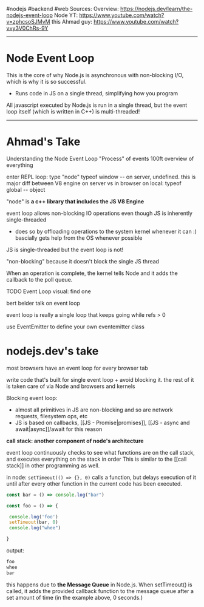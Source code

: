#nodejs #backend #web 
Sources: 
Overview: https://nodejs.dev/learn/the-nodejs-event-loop
Node YT: https://www.youtube.com/watch?v=zphcsoSJMvM
this Ahmad guy: https://www.youtube.com/watch?v=y3V0ChRs-9Y

---
# Node Event Loop
This is the core of why Node.js is asynchronous with non-blocking I/O, which is why it is so successful.


- Runs code in JS on a single thread, simplifying how you program


All javascript executed by Node.js is run in a single thread, but the event loop itself (which is written in C++) is multi-threaded!



---


# Ahmad's Take
Understanding the Node Event Loop
"Process" of events
100ft overview of everything

enter REPL loop: type "node"
typeof window -- on server, undefined. this is major diff between V8 engine on server vs in browser
on local: typeof global -- object

"node" is **a c++ library that includes the JS V8 Engine**


event loop allows non-blocking IO operations even though JS is inherently single-threaded
- does so by offloading operations to the system kernel whenever it can :) bascially gets help from the OS whenever possible

JS is single-threaded but the event loop is not!

"non-blocking" because it doesn't block the single JS thread


When an operation is complete, the kernel tells Node and it adds the callback to the poll queue.


TODO Event Loop visual: find one

bert belder talk on event loop

event loop is really a single loop that keeps going while refs > 0

use EventEmitter to define your own eventemitter class

# nodejs.dev's take

most browsers have an event loop for every browser tab

write code that's built for single event loop + avoid blocking it. the rest of it is taken care of via Node and browsers and kernels

Blocking event loop:
- almost all primitives in JS are non-blocking and so are network requests, filesystem ops, etc
- JS is based on callbacks, [[JS - Promise|promises]], [[JS - async and await|async]]/await for this reason



**call stack: another component of node's architecture**

event loop continuously checks to see what functions are on the call stack, and executes everything on the stack in order
This is similar to the [[call stack]] in other programming as well.


in node: `setTimeout(() => {}, 0)` calls a function, but delays execution of it until after every other function in the current code has been executed.

```js
const bar = () => console.log("bar")

const foo = () => {

 console.log('foo')
 setTimeout(bar, 0)
 console.log("whee")

}
```
output:
```bash
foo
whee
bar
```
this happens due to **the Message Queue** in Node.js. When setTimeout() is called, it adds the provided callback function to the message queue after a set amount of time (in the example above, 0 seconds.)

